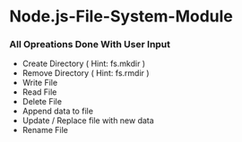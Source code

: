 # Node.js-File-System-Module
 
### All Opreations Done With User Input
* Create Directory ( Hint: fs.mkdir )
* Remove Directory ( Hint: fs.rmdir )
* Write File
* Read File
* Delete File
* Append data to file
* Update / Replace file with new data
* Rename File
